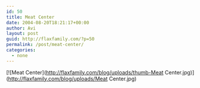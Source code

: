 ```yaml
---
id: 50
title: Meat Center
date: 2004-08-20T18:21:17+00:00
author: Avi
layout: post
guid: http://flaxfamily.com/?p=50
permalink: /post/meat-center/
categories:
  - none
---
```

[![Meat Center](http://flaxfamily.com/blog/uploads/thumb-Meat Center.jpg)](http://flaxfamily.com/blog/uploads/Meat Center.jpg)